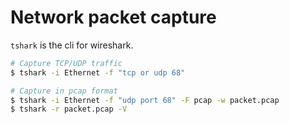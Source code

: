 # Network packet capture

`tshark` is the cli for wireshark. 

```bash
# Capture TCP/UDP traffic
$ tshark -i Ethernet -f "tcp or udp 68" 

# Capture in pcap format
$ tshark -i Ethernet -f "udp port 68" -F pcap -w packet.pcap
$ tshark -r packet.pcap -V
```
